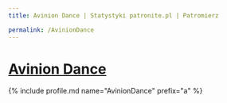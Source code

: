 ```yaml
---
title: Avinion Dance | Statystyki patronite.pl | Patromierz

permalink: /AvinionDance
---
```


# [Avinion Dance](https://patronite.pl/AvinionDance)

{% include profile.md name="AvinionDance" prefix="a" %}
